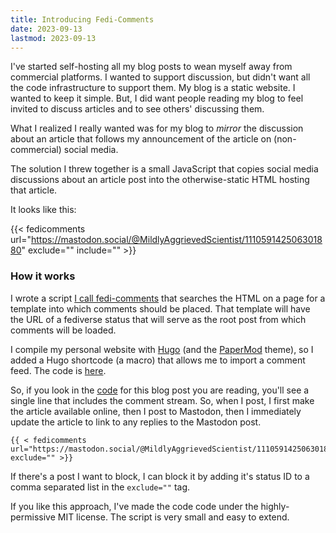 ```yaml
---
title: Introducing Fedi-Comments
date: 2023-09-13
lastmod: 2023-09-13
---
```


I've started self-hosting all my blog posts to wean myself away from commercial platforms. I wanted to support discussion, but didn't want all the code infrastructure to support them. My blog is a static website. I wanted to keep it simple. But, I did want people reading my blog to feel invited to discuss articles and to see others' discussing them.

What I realized I really wanted was for my blog to *mirror* the discussion about an article that follows my announcement of the article on (non-commercial) social media. 

The solution I threw together is a small JavaScript that copies social media discussions about an article post into the otherwise-static HTML hosting that article.

It looks like this:

{{< fedicomments url="https://mastodon.social/@MildlyAggrievedScientist/111059142506301880" exclude="" include="" >}}

### How it works

I wrote a script [I call fedi-comments](https://github.com/UppaJung/fedi-comments) that searches the HTML on a page for a template into which comments should be placed. That template will have the URL of a fediverse status that will serve as the root post from which comments will be loaded.

I compile my personal website with [Hugo](https://gohugo.io/) (and the [PaperMod](https://adityatelange.github.io/hugo-PaperMod/) theme), so I added a Hugo shortcode (a macro) that allows me to import a comment feed.  The code is [here](https://github.com/UppaJung/personal-website/blob/main/layouts/shortcodes/fedicomments.html).

So, if you look in the [code](https://github.com/UppaJung/personal-website/blob/main/content/posts/fedi-comments/index.md) for this blog post you are reading, you'll see a single line that includes the comment stream. So, when I post, I first make the article available online, then I post to Mastodon, then I immediately update the article to link to any replies to the Mastodon post.

```
{{ < fedicomments url="https://mastodon.social/@MildlyAggrievedScientist/111059142506301880" exclude="" >}}
```

If there's a post I want to block, I can block it by adding it's status ID to a comma separated list in the `exclude=""` tag.

If you like this approach, I've made the code code under the highly-permissive MIT license. The script is very small and easy to extend.
